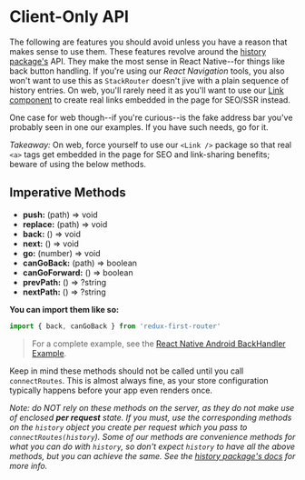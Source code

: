 # Client-Only API
The following are features you should avoid unless you have a reason that makes sense to use them. These features revolve around the [history package's](npmjs.com/package/history) API. They make the most sense in React Native--for things like back button handling. If you're using our *React Navigation* tools, you also won't want to use this as `StackRouter` doesn't jive with a plain sequence of history entries. On web, you'll rarely need it as you'll want to use our [Link component](https://github.com/faceyspacey/redux-first-router-link) to create real links embedded in the page for SEO/SSR instead. 

One case for web though--if you're curious--is the fake address bar you've probably seen in one our examples. If you have such needs, go for it.

*Takeaway:* On web, force yourself to use our `<Link />` package so that real `<a>` tags get embedded in the page for SEO and link-sharing benefits; beware of using the below methods.



## Imperative Methods

* **push:** (path) => void
* **replace:** (path) => void
* **back:** () => void
* **next:** () => void
* **go:** (number) => void
* **canGoBack:** (path) => boolean
* **canGoForward:** () => boolean
* **prevPath:** () => ?string
* **nextPath:** () => ?string

**You can import them like so:**

```javascript
import { back, canGoBack } from 'redux-first-router'
```
> For a complete example, see the [React Native Android BackHandler Example](./react-native.md#android-backhandler).

Keep in mind these methods should not be called until you call `connectRoutes`. This is almost always fine, as your store configuration typically happens before your app even renders once. 

*Note: do NOT rely on these methods on the server, as they do not make use of enclosed* ***per request*** *state. If you must, use the corresponding
methods on the `history` object you create per request which you pass to `connectRoutes(history`). Some of our methods are convenience methods for what you can do with `history`, so don't expect `history` to have all the above methods, but you can achieve the same. See the [history package's docs](https://github.com/ReactTraining/history)
for more info.*






